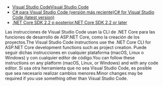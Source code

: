 * [<span data-ttu-id="9d4d2-101">Visual Studio Code</span><span class="sxs-lookup"><span data-stu-id="9d4d2-101">Visual Studio Code</span></span>](https://code.visualstudio.com/download)
* [<span data-ttu-id="9d4d2-102">C# para Visual Studio Code (versión más reciente)</span><span class="sxs-lookup"><span data-stu-id="9d4d2-102">C# for Visual Studio Code (latest version)</span></span>](https://marketplace.visualstudio.com/items?itemName=ms-dotnettools.csharp)
* [<span data-ttu-id="9d4d2-103">.NET Core SDK 2.2 o posterior</span><span class="sxs-lookup"><span data-stu-id="9d4d2-103">.NET Core SDK 2.2 or later</span></span>](https://dotnet.microsoft.com/download/dotnet-core)

<span data-ttu-id="9d4d2-104">Las instrucciones de Visual Studio Code usan la CLI de .NET Core para las funciones de desarrollo de ASP.NET Core, como la creación de los proyectos.</span><span class="sxs-lookup"><span data-stu-id="9d4d2-104">The Visual Studio Code instructions use the .NET Core CLI for ASP.NET Core development functions such as project creation.</span></span> <span data-ttu-id="9d4d2-105">Puede seguir dichas instrucciones en cualquier plataforma (macOS, Linux o Windows) y con cualquier editor de código.</span><span class="sxs-lookup"><span data-stu-id="9d4d2-105">You can follow these instructions on any platform (macOS, Linux, or Windows) and with any code editor.</span></span> <span data-ttu-id="9d4d2-106">Si usa otra herramienta que no sea Visual Studio Code, es posible que sea necesario realizar cambios menores.</span><span class="sxs-lookup"><span data-stu-id="9d4d2-106">Minor changes may be required if you use something other than Visual Studio Code.</span></span>
